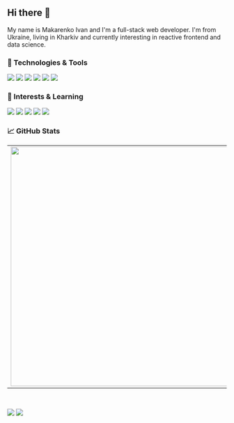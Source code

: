 ## Hi there 👋

My name is Makarenko Ivan and I'm a full-stack web developer. I'm from Ukraine, living in Kharkiv and currently interesting in reactive frontend and data science. 


### 🔧 Technologies & Tools

![](https://img.shields.io/badge/Framework-Yii2-informational?style=flat-square&logo=Yii2&logoColor=white&color=5194f0)
![](https://img.shields.io/badge/Code-PHP-informational?style=flat-square&logo=PHP&logoColor=white&color=5194f0)
![](https://img.shields.io/badge/Code-JavaScript-informational?style=flat-square&logo=javascript&logoColor=white&color=5194f0)
![](https://img.shields.io/badge/Editor-VS%20Code-informational?style=flat-square&logo=visual-studio-code&logoColor=white&color=5194f0)
![](https://img.shields.io/badge/OS-Linux-informational?style=flat-square&logo=linux&logoColor=white&color=5194f0&bgcolor=110d17)
![](https://img.shields.io/badge/OS-Windows-informational?style=flat-square&logo=windows&logoColor=white&color=5194f0&bgcolor=110d17)

### 🔧 Interests & Learning

![](https://img.shields.io/badge/Framework-Symphony-informational?style=flat-square&logo=Symphony&logoColor=white&color=5194f0)
![](https://img.shields.io/badge/Framework-Laravel-informational?style=flat-square&logo=Laravel&logoColor=white&color=5194f0)
![](https://img.shields.io/badge/Framework-VueJS-informational?style=flat-square&logo=VueJS&logoColor=white&color=5194f0)
![](https://img.shields.io/badge/Framework-ASP.net-informational?style=flat-square&logo=ASP.net&logoColor=white&color=5194f0)
![](https://img.shields.io/badge/Cloud-AWS-informational?style=flat-square&logo=amazon&logoColor=white&color=5194f0)


### 📈 GitHub Stats
<p align="center">
  <table>
  <tr>
      <td><img width="550px" align="left" src="https://github-readme-stats.vercel.app/api?username=IvanMakarenko&hide_border=true&count_private=true&layout=compact&hide_title=true&show_icons=true&theme=dark&icon_color=5194f0&bg_color=0d1117" /></td>
      <td><img width="550px" src="https://github-readme-stats.vercel.app/api/top-langs/?username=IvanMakarenko&hide=html&layout=compact&hide_border=true&hide_title=true&theme=dark&icon_color=5194f0&bg_color=0d1117" /></td>
  </tr>   
</table>
</p>

<br />

<p>
  <a href="https://www.linkedin.com/in/ivan-makarenko-050a924a/"><img src="https://img.shields.io/badge/-Resume-5194f0?style=flat-square&logo=LinkedIn" /></a>
  <a target="_blank" href="https://mailhide.io/e/r9VspMf3"><img src="https://img.shields.io/badge/email-reveal-2a8?style=flat-square&logo=gmail&logoColor=white&color=5194f0" /></a>
</p>

